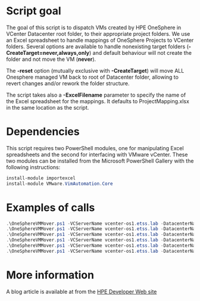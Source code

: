 # Script goal

The goal of this script is to dispatch VMs created by HPE OneSphere in VCenter Datacenter root folder, to their appropriate project folders. We use an Excel spreadsheet to handle mappings of OneSphere Projects to VCenter folders. Several options are available to handle nonexisting target folders (**-CreateTarget=never,always,only**) and default behaviour will not create the folder and not move the VM (**never**).

The **-reset** option (mutually exclusive with **-CreateTarget**) will move ALL Onesphere managed VM back to root of Datacenter folder, allowing to revert changes and/or rework the folder structure.

The script takes also a **-ExcelFilename** parameter to specify the name of the Excel spreadsheet for the mappings. It defaults to ProjectMapping.xlsx in the same location as the script.
 
# Dependencies

This script requires two PowerShell modules, one for manipulating Excel spreadsheets and the second for interfacing with VMware vCenter. These two modules can be installed from the Microsoft PowerShell Gallery with the following instructions:

```` PowerShell
install-module importexcel
install-module VMware.VimAutomation.Core
````
# Examples of calls
```` PowerShell
.\OneSphereVMMover.ps1 -VCServerName vcenter-os1.etss.lab -DatacenterName NHITS-DC -Username XXX -Password XXX -CreateTarget always
.\OneSphereVMMover.ps1 -VCServerName vcenter-os1.etss.lab -DatacenterName NHITS-DC -Username XXX -Password XXX -CreateTarget always -verbose
.\OneSphereVMMover.ps1 -VCServerName vcenter-os1.etss.lab -DatacenterName NHITS-DC -Username XXX -Password XXX -CreateTarget never
.\OneSphereVMMover.ps1 -VCServerName vcenter-os1.etss.lab -DatacenterName NHITS-DC -Username XXX -Password XXX -CreateTarget only
.\OneSphereVMMover.ps1 -VCServerName vcenter-os1.etss.lab -DatacenterName NHITS-DC -Username XXX -Password XXX -reset
.\OneSphereVMMover.ps1 -VCServerName vcenter-os1.etss.lab -DatacenterName NHITS-DC -Username XXX -Password XXX -ExcelFilename myfile.xls
````
# More information

A blog article is available at from the [HPE Developer Web site](https://developer.hpe.com/blog/optimizing-vm-placement-in-an-hpe-onesphere-managed-vcenter-cluster)


